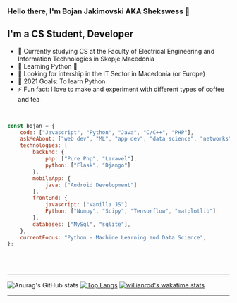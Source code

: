 ### Hello there, I'm Bojan Jakimovski AKA Shekswess 👋

## I'm a CS Student, Developer

- 🔭 Currently studying CS at the Faculty of Electrical Engineering and Information Technologies in Skopje,Macedonia
- 🌱 Learning Python 🤣
- 👯 Looking for intership in the IT Sector in Macedonia (or Europe)
- 🥅 2021 Goals: To learn Python
- ⚡ Fun fact: I love to make and experiment with different types of coffee and tea

<br />


```javascript
const bojan = {
    code: ["Javascript", "Python", "Java", "C/C++", "PHP"],
    askMeAbout: ["web dev", "ML", "app dev", "data science", "networks", "security"],
    technologies: {
        backEnd: {
            php: ["Pure Php", "Laravel"],
            python: ["Flask", "Django"]
        },
        mobileApp: {
            java: ["Android Development"]
        },
        frontEnd: {
            javascript: ["Vanilla JS"]
            Python: ["Numpy", "Scipy", "Tensorflow", "matplotlib"]
        },
        databases: ["MySql", "sqlite"],
    },
    currentFocus: "Python - Machine Learning and Data Science",
};
```
<br />
<br />


---
![Anurag's GitHub stats](https://github-readme-stats.vercel.app/api?username=shekswess&show_icons=true&theme=midnight-purple&layout=compact)
[![Top Langs](https://github-readme-stats.vercel.app/api/top-langs/?username=shekswess&show_icons=true&theme=midnight-purple&layout=compact)](https://github.com/anuraghazra/github-readme-stats)
[![willianrod's wakatime stats](https://github-readme-stats.vercel.app/api/wakatime?username=shekswess&theme=midnight-purple&layout=compact)](https://github.com/anuraghazra/github-readme-stats)

---

